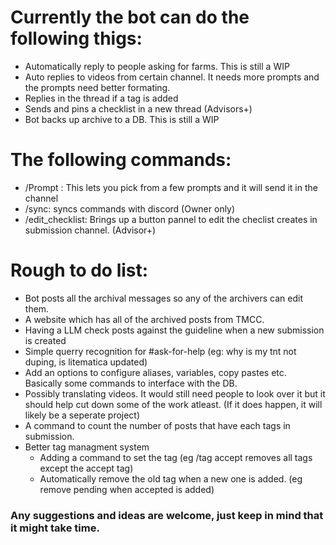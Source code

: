 # Currently the bot can do the following thigs:
- Automatically reply to people asking for farms. This is still a WIP
- Auto replies to videos from certain channel. It needs more prompts and the prompts need better formating.
- Replies in the thread if a tag is added  
- Sends and pins a checklist in a new thread (Advisors+)
- Bot backs up archive to a DB. This is still a WIP

# The following commands:
  - /Prompt <name>: This lets you pick from a few prompts and it will send it in the channel
  - /sync: syncs commands with discord (Owner only)
  - /edit_checklist: Brings up a button pannel to edit the checlist creates in submission channel. (Advisor+)      

# Rough to do list:
- Bot posts all the archival messages so any of the archivers can edit them.
- A website which has all of the archived posts from TMCC. 
- Having a LLM check posts against the guideline when a new submission is created
- Simple querry recognition for #ask-for-help (eg: why is my tnt not duping, is litematica updated)
- Add an options to configure aliases, variables, copy pastes etc. Basically some commands to interface with the DB.
- Possibly translating videos. It would still need people to look over it but it should help cut down some of the work atleast. (If it does happen, it will likely be a seperate project)
- A command to count the number of posts that have each tags in submission.
- Better tag managment system
  - Adding a command to set the tag (eg /tag accept removes all tags except the accept tag)
  - Automatically remove the old tag when a new one is added. (eg remove pending when accepted is added)

### Any suggestions and ideas are welcome, just keep in mind that it might take time.
